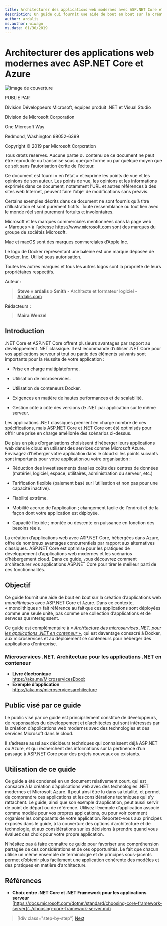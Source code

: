 ```yaml
---
title: Architecturer des applications web modernes avec ASP.NET Core et Azure
description: Un guide qui fournit une aide de bout en bout sur la création d’applications web monolithiques avec ASP.NET Core et Azure.
author: ardalis
ms.author: wiwagn
ms.date: 01/30/2019
---
```


# <a name="architect-modern-web-applications-with-aspnet-core-and-azure"></a>Architecturer des applications web modernes avec ASP.NET Core et Azure

![image de couverture](./media/cover.png)

PUBLIÉ PAR

Division Développeurs Microsoft, équipes produit .NET et Visual Studio

Division de Microsoft Corporation

One Microsoft Way

Redmond, Washington 98052-6399

Copyright © 2019 par Microsoft Corporation

Tous droits réservés. Aucune partie du contenu de ce document ne peut être reproduite ou transmise sous quelque forme ou par quelque moyen que ce soit sans l’autorisation écrite de l’éditeur.

Ce document est fourni « en l’état » et exprime les points de vue et les opinions de son auteur. Les points de vue, les opinions et les informations exprimés dans ce document, notamment l’URL et autres références à des sites web Internet, peuvent faire l’objet de modifications sans préavis.

Certains exemples décrits dans ce document ne sont fournis qu’à titre d’illustration et sont purement fictifs. Toute ressemblance ou tout lien avec le monde réel sont purement fortuits et involontaires.

Microsoft et les marques commerciales mentionnées dans la page web « Marques » à l’adresse https://www.microsoft.com sont des marques du groupe de sociétés Microsoft.

Mac et macOS sont des marques commerciales d’Apple Inc.

Le logo de Docker représentant une baleine est une marque déposée de Docker, Inc. Utilisé sous autorisation.

Toutes les autres marques et tous les autres logos sont la propriété de leurs propriétaires respectifs.

Auteur :

> **Steve « ardalis » Smith** - Architecte et formateur logiciel - [Ardalis.com](https://ardalis.com)

Rédacteurs :

> **Maira Wenzel**

## <a name="introduction"></a>Introduction

.NET Core et ASP.NET Core offrent plusieurs avantages par rapport au développement .NET classique. Il est recommandé d’utiliser .NET Core pour vos applications serveur si tout ou partie des éléments suivants sont importants pour la réussite de votre application :

- Prise en charge multiplateforme.

- Utilisation de microservices.

- Utilisation de conteneurs Docker.

- Exigences en matière de hautes performances et de scalabilité.

- Gestion côte à côte des versions de .NET par application sur le même serveur.

Les applications .NET classiques prennent en charge nombre de ces spécifications, mais ASP.NET Core et .NET Core ont été optimisés pour offrir une prise en charge améliorée des scénarios ci-dessus.

De plus en plus d’organisations choisissent d’héberger leurs applications web dans le cloud en utilisant des services comme Microsoft Azure. Envisagez d’héberger votre application dans le cloud si les points suivants sont importants pour votre application ou votre organisation :

- Réduction des investissements dans les coûts des centres de données (matériel, logiciel, espace, utilitaires, administration du serveur, etc.)

- Tarification flexible (paiement basé sur l’utilisation et non pas pour une capacité inactive).

- Fiabilité extrême.

- Mobilité accrue de l’application ; changement facile de l’endroit et de la façon dont votre application est déployée.

- Capacité flexible ; montée ou descente en puissance en fonction des besoins réels.

La création d’applications web avec ASP.NET Core, hébergées dans Azure, offre de nombreux avantages concurrentiels par rapport aux alternatives classiques. ASP.NET Core est optimisé pour les pratiques de développement d’applications web modernes et les scénarios d’hébergement cloud. Dans ce guide, vous découvrez comment architecturer vos applications ASP.NET Core pour tirer le meilleur parti de ces fonctionnalités.

## <a name="purpose"></a>Objectif

Ce guide fournit une aide de bout en bout sur la création d’applications web *monolithiques* avec ASP.NET Core et Azure. Dans ce contexte, « monolithiques » fait référence au fait que ces applications sont déployées comme une seule unité, pas comme une collection d’applications et de services qui interagissent.

Ce guide est complémentaire à [« _Architecture des microservices .NET. pour les applications .NET en conteneur_ »](../microservices-architecture/index.md), qui est davantage consacré à Docker, aux microservices et au déploiement de conteneurs pour héberger des applications d’entreprise.

### <a name="net-microservices-architecture-for-containerized-net-applications"></a>Microservices .NET. Architecture pour les applications .NET en conteneur

- **Livre électronique**  
  <https://aka.ms/MicroservicesEbook>
- **Exemple d’application**  
  <https://aka.ms/microservicesarchitecture>

## <a name="who-should-use-this-guide"></a>Public visé par ce guide

Le public visé par ce guide est principalement constitué de développeurs, de responsables du développement et d’architectes qui sont intéressés par la création d’applications web modernes avec des technologies et des services Microsoft dans le cloud.

Il s’adresse aussi aux décideurs techniques qui connaissent déjà ASP.NET ou Azure, et qui recherchent des informations sur la pertinence d’un passage à ASP.NET Core pour des projets nouveaux ou existants.

## <a name="how-you-can-use-this-guide"></a>Utilisation de ce guide

Ce guide a été condensé en un document relativement court, qui est consacré à la création d’applications web avec des technologies .NET modernes et Microsoft Azure. Il peut ainsi être lu dans sa totalité, et permet de comprendre ces applications et les considérations techniques qui s’y rattachent. Le guide, ainsi que son exemple d’application, peut aussi servir de point de départ ou de référence. Utilisez l’exemple d’application associé comme modèle pour vos propres applications, ou pour voir comment organiser les composants de votre application. Reportez-vous aux principes exposés dans le guide, à la couverture des options d’architecture et de technologie, et aux considérations sur les décisions à prendre quand vous évaluez ces choix pour votre propre application.

N’hésitez pas à faire connaître ce guide pour favoriser une compréhension partagée de ces considérations et de ces opportunités. Le fait que chacun utilise un même ensemble de terminologie et de principes sous-jacents permet d’obtenir plus facilement une application cohérente des modèles et des pratiques en matière d’architecture.

## <a name="references"></a>Références

- **Choix entre .NET Core et .NET Framework pour les applications serveur**  
  [https://docs.microsoft.com/dotnet/standard/choosing-core-framework-server](../choosing-core-framework-server.md)

>[!div class="step-by-step"]
>[Next](modern-web-applications-characteristics.md)